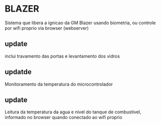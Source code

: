 # BLAZER

Sistema que libera a ignicao da GM Blazer usando biometria, ou controle por wifi proprio via browser (webserver)

## update
inclui travamento das portas e levantamento dos vidros

## updatde
Monitoramento da temperatura do microcontrolador

## update
Leitura da temperatura da agua e nivel do tanque de combustivel, informado no browser quando conectado ao wifi proprio
